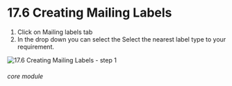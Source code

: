 # 17.6 Creating Mailing Labels

1. Click on Mailing labels tab
2. In the drop down you can select the Select the nearest label type to your requirement.

![17.6 Creating Mailing Labels - step 1](17.6_Creating_Mailing_Labels_im_1.png)


###### core module